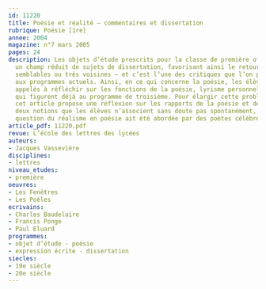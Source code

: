 ```yaml
---
id: 11220
title: Poésie et réalité – commentaires et dissertation
rubrique: Poésie [1re]
annee: 2004
magazine: n°7 mars 2005
pages: 24
description: Les objets d’étude prescrits pour la classe de première offrent au professeur
  un champ réduit de sujets de dissertation, favorisant ainsi le retour de questions
  semblables ou très voisines – et c’est l’une des critiques que l’on peut adresser
  aux programmes actuels. Ainsi, en ce qui concerne la poésie, les élèves sont souvent
  appelés à réfléchir sur les fonctions de la poésie, lyrisme personnel ou engagement,
  qui figurent déjà au programme de troisième. Pour élargir cette problématique attendue,
  cet article propose une réflexion sur les rapports de la poésie et de la réalité,
  deux notions que les élèves n’associent sans doute pas spontanément, bien que la
  question du réalisme en poésie ait été abordée par des poètes célèbres.
article_pdf: 11220.pdf
revue: L’école des lettres des lycées
auteurs:
- Jacques Vassevière
disciplines:
- lettres
niveau_etudes:
- première
oeuvres:
- Les Fenêtres
- Les Poêles
ecrivains:
- Charles Baudelaire
- Francis Ponge
- Paul Eluard
programmes:
- objet d’étude - poésie
- expression écrite - dissertation
siecles:
- 19e siècle
- 20e siècle
---
```

